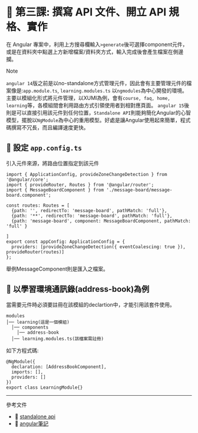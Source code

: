 # 📌 第三課: 撰寫 API 文件、開立 API 規格、實作

在 Angular 專案中，利用上方搜尋欄輸入`>generate`後可選擇component元件，或是在資料夾中點選上方新增檔案/資料夾方式，輸入完成後會產生檔案在側邊攔。

>[!NOTE]
>`angular 14`版之前是以no-standalone方式管理元件，因此會有主要管理元件的檔案像是:`app.module.ts`, `learning.modules.ts` 以`ngmodules`為中心開發的環境。
>主要以模組化形式將元件管理，以XUMI為例，會有`course, faq, home, learning`等，各模組間會利用路由方式引領使用者到相對應頁面。
>`angular 15`後則是可以直接引用該元件到任何位置，`Standalone API`則能夠簡化Angular的心智模型，擺脫以`NgModule`為中心的重用模型。好處是讓Angular使用起來簡單，程式碼撰寫不冗長，而且編譯速度更快。

## **📌 設定 `app.config.ts`**
引入元件來源，將路由位置指定到該元件
```
import { ApplicationConfig, provideZoneChangeDetection } from '@angular/core';
import { provideRouter, Routes } from '@angular/router';
import { MessageBoardComponent } from './message-board/message-board.component';

const routes: Routes = [
  {path: '', redirectTo: 'message-board', pathMatch: 'full'},
  {path: '**', redirectTo: 'message-board', pathMatch: 'full'},
  {path: 'message-board', component: MessageBoardComponent, pathMatch: 'full' }

]
export const appConfig: ApplicationConfig = {
  providers: [provideZoneChangeDetection({ eventCoalescing: true }), provideRouter(routes)]
};
```
舉例MessageComponent則是匯入之檔案。

## **📌 以學習環境通訊錄(address-book)為例**
當需要元件時必須要註冊在該模組的declartion中，才能引用該套件使用。

```
modules
│── learning(這是一個模組)
  │── components
    │── address-book
  │── learning.modules.ts(該檔案需註冊)
```
如下方程式碼:
```
@NgModule({
  declaration: [AddressBookComponent],
  imports: [],
  providers: []
})
export class LearningModule{}
```
---
參考文件
- 📌 [standalone api](https://www.ithome.com.tw/news/154326)
- 📌 [angular筆記](https://medium.com/@martina.says/angular%E7%AD%86%E8%A8%9830%E5%A4%A9-1%E5%95%9F%E5%8B%95angular%E5%B0%88%E6%A1%88-e2dbb6733410)


